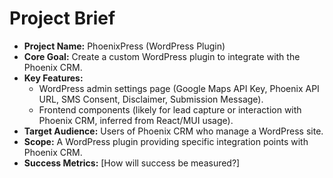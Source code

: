 # Project Brief

* **Project Name:** PhoenixPress (WordPress Plugin)
* **Core Goal:** Create a custom WordPress plugin to integrate with the Phoenix CRM.
* **Key Features:** 
    * WordPress admin settings page (Google Maps API Key, Phoenix API URL, SMS Consent, Disclaimer, Submission Message).
    * Frontend components (likely for lead capture or interaction with Phoenix CRM, inferred from React/MUI usage).
* **Target Audience:** Users of Phoenix CRM who manage a WordPress site.
* **Scope:** A WordPress plugin providing specific integration points with Phoenix CRM.
* **Success Metrics:** [How will success be measured?]
